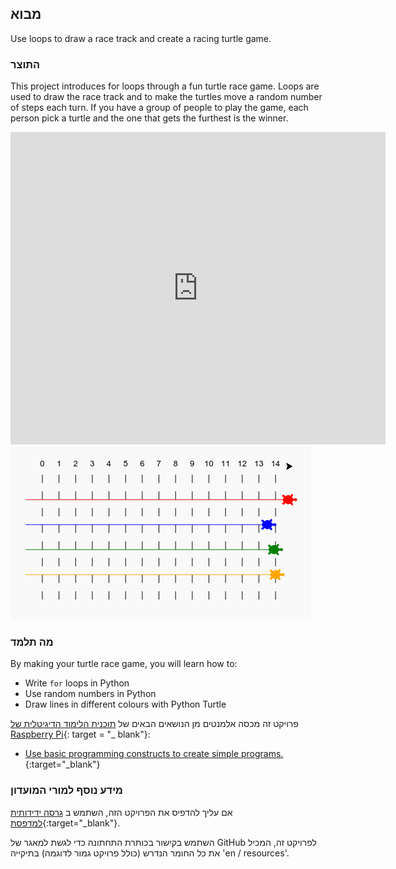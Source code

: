 ## מבוא

Use loops to draw a race track and create a racing turtle game.

### התוצר

This project introduces for loops through a fun turtle race game. Loops are used to draw the race track and to make the turtles move a random number of steps each turn. If you have a group of people to play the game, each person pick a turtle and the one that gets the furthest is the winner.

<div class="trinket">
  <iframe src="https://trinket.io/embed/python/9339862606?outputOnly=true&start=result" width="600" height="500" frameborder="0" marginwidth="0" marginheight="0" allowfullscreen>
  </iframe>
  <img src="images/race-finished.png">
</div>

### מה תלמד

By making your turtle race game, you will learn how to:

+ Write `for` loops in Python
+ Use random numbers in Python
+ Draw lines in different colours with Python Turtle

פרויקט זה מכסה אלמנטים מן הנושאים הבאים של [תוכנית הלימוד הדיגיטלית של Raspberry Pi](http://rpf.io/curriculum){: target = "_ blank"}:

+ [Use basic programming constructs to create simple programs.](https://www.raspberrypi.org/curriculum/programming/creator/){:target="_blank"}

### מידע נוסף למורי המועדון

אם עליך להדפיס את הפרויקט הזה, השתמש ב [גרסה ידידותית למדפסת](https://projects.raspberrypi.org/en/projects/turtle-race/print){:target="_blank"}.

השתמש בקישור בכותרת התחתונה כדי לגשת למאגר של GitHub לפרויקט זה, המכיל את כל החומר הנדרש (כולל פרויקט גמור לדוגמה) בתיקייה 'en / resources'.